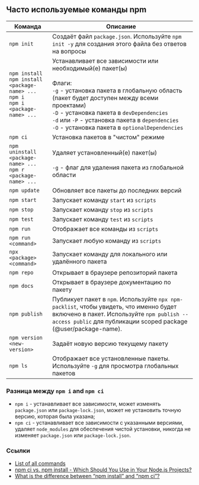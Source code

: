 ## Часто используемые команды npm

| Команда | Описание
| --- | ---
| `npm init` | Создаёт файл `package.json`. Используйте `npm init -y` для создания этого файла без ответов на вопросы
| `npm install` <br>`npm install <package-name> ...` <br>`npm i` <br>`npm i <package-name> ...` | Устанавливает все зависимости или необходимый(е) пакет(ы) <br><br>Флаги: <br>`-g` - установка пакета в глобальную область (пакет будет доступен между всеми проектами) <br>`-D` - установка пакета в `devDependencies` <br>`-d` или `-P` - установка пакета в `dependencies` <br>`-O` - установка пакета в `optionalDependencies`
| `npm ci` | Установка пакетов в "чистом" режиме
| `npm uninstall <package-name> ...` <br>`npm r <package-name> ...` | Удаляет установленный(е) пакет(ы) <br><br>`-g` - флаг для удаления пакета из глобальной области
| `npm update` | Обновляет все пакеты до последних версий
| `npm start` | Запускает команду `start` из `scripts`
| `npm stop` | Запускает команду `stop` из `scripts`
| `npm test` | Запускает команду `test` из `scripts`
| `npm run` | Отображает все команды из `scripts`
| `npm run <command>` | Запускает любую команду из `scripts`
| `npx <package> <command>` | Запускает команду для локального или удалённого пакета
| `npm repo` | Открывает в браузере репозиторий пакета
| `npm docs` | Открывает в браузере документацию по пакету
| `npm publish` | Публикует пакет в `npm`. Используйте `npx npm-packlist`, чтобы увидеть, что именно будет включено в пакет. Используйте `npm publish --access public` для публикации scoped package (@user/package-name).
| `npm version <new-version>` | Задаёт новую версию текущему пакету
| `npm ls` | Отображает все установленные пакеты. Используйте `-g` для просмотра глобальных пакетов

### Разница между `npm i` and `npm ci`
- `npm i` - устанавливает все зависимости, может изменять `package.json` или `package-lock.json`, может не установить точную версию, которая была указана;
- `npm ci` - устанавливает все зависимости с указанными версиями, удаляет `node_modules` для обеспечения чистой установки, никогда не изменяет `package.json` или `package-lock.json`.

### Ссылки

- [List of all commands](https://docs.npmjs.com/cli/v7/commands)
- [npm ci vs. npm install - Which Should You Use in Your Node.js Projects?](https://betterprogramming.pub/npm-ci-vs-npm-install-which-should-you-use-in-your-node-js-projects-51e07cb71e26)
- [What is the difference between “npm install” and “npm ci”?](https://stackoverflow.com/questions/52499617/what-is-the-difference-between-npm-install-and-npm-ci)
